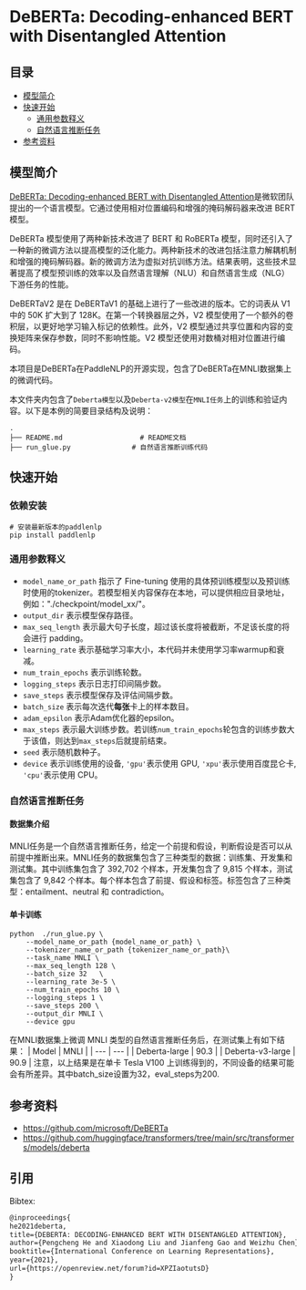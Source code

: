 # DeBERTa: Decoding-enhanced BERT with Disentangled Attention

## 目录
* [模型简介](#模型简介)
* [快速开始](#快速开始)
  * [通用参数释义](#通用参数释义)
  * [自然语言推断任务](#自然语言推断任务)
* [参考资料](#参考资料)

## 模型简介

[DeBERTa: Decoding-enhanced BERT with Disentangled Attention](https://arxiv.org/abs/2006.03654)是微软团队提出的一个语言模型。它通过使用相对位置编码和增强的掩码解码器来改进 BERT 模型。

DeBERTa 模型使用了两种新技术改进了 BERT 和 RoBERTa 模型，同时还引入了一种新的微调方法以提高模型的泛化能力。两种新技术的改进包括注意力解耦机制和增强的掩码解码器。新的微调方法为虚拟对抗训练方法。结果表明，这些技术显著提高了模型预训练的效率以及自然语言理解（NLU）和自然语言生成（NLG）下游任务的性能。

DeBERTaV2 是在 DeBERTaV1 的基础上进行了一些改进的版本。它的词表从 V1 中的 50K 扩大到了 128K。在第一个转换器层之外，V2 模型使用了一个额外的卷积层，以更好地学习输入标记的依赖性。此外，V2 模型通过共享位置和内容的变换矩阵来保存参数，同时不影响性能。V2 模型还使用对数桶对相对位置进行编码。

本项目是DeBERTa在PaddleNLP的开源实现，包含了DeBERTa在MNLI数据集上的微调代码。


本文件夹内包含了`Deberta模型`以及`Deberta-v2模型`在`MNLI任务`上的训练和验证内容。以下是本例的简要目录结构及说明：

```text
.
├── README.md                   # README文档
├── run_glue.py               # 自然语言推断训练代码
```

## 快速开始

### 依赖安装

```shell
# 安装最新版本的paddlenlp
pip install paddlenlp
```

### 通用参数释义
- `model_name_or_path` 指示了 Fine-tuning 使用的具体预训练模型以及预训练时使用的tokenizer。若模型相关内容保存在本地，可以提供相应目录地址，例如："./checkpoint/model_xx/"。
- `output_dir` 表示模型保存路径。
- `max_seq_length` 表示最大句子长度，超过该长度将被截断，不足该长度的将会进行 padding。
- `learning_rate` 表示基础学习率大小，本代码并未使用学习率warmup和衰减。
- `num_train_epochs` 表示训练轮数。
- `logging_steps` 表示日志打印间隔步数。
- `save_steps` 表示模型保存及评估间隔步数。
- `batch_size` 表示每次迭代**每张**卡上的样本数目。
- `adam_epsilon` 表示Adam优化器的epsilon。
- `max_steps` 表示最大训练步数。若训练`num_train_epochs`轮包含的训练步数大于该值，则达到`max_steps`后就提前结束。
- `seed` 表示随机数种子。
- `device` 表示训练使用的设备, `'gpu'`表示使用 GPU, `'xpu'`表示使用百度昆仑卡, `'cpu'`表示使用 CPU。

### 自然语言推断任务

#### 数据集介绍
MNLI任务是一个自然语言推断任务，给定一个前提和假设，判断假设是否可以从前提中推断出来。MNLI任务的数据集包含了三种类型的数据：训练集、开发集和测试集。其中训练集包含了 392,702 个样本，开发集包含了 9,815 个样本，测试集包含了 9,842 个样本。每个样本包含了前提、假设和标签。标签包含了三种类型：entailment、neutral 和 contradiction。

#### 单卡训练

```shell
python  ./run_glue.py \
    --model_name_or_path {model_name_or_path} \
    --tokenizer_name_or_path {tokenizer_name_or_path}\
    --task_name MNLI \
    --max_seq_length 128 \
    --batch_size 32   \
    --learning_rate 3e-5 \
    --num_train_epochs 10 \
    --logging_steps 1 \
    --save_steps 200 \
    --output_dir MNLI \
    --device gpu
```

在MNLI数据集上微调 MNLI 类型的自然语言推断任务后，在测试集上有如下结果：
| Model | MNLI |
| --- | --- |
| Deberta-large | 90.3 |
| Deberta-v3-large | 90.9 |
注意，以上结果是在单卡 Tesla V100 上训练得到的，不同设备的结果可能会有所差异。其中batch_size设置为32，eval_steps为200.


## 参考资料
- https://github.com/microsoft/DeBERTa
- https://github.com/huggingface/transformers/tree/main/src/transformers/models/deberta

## 引用

Bibtex:
```tex
@inproceedings{
he2021deberta,
title={DEBERTA: DECODING-ENHANCED BERT WITH DISENTANGLED ATTENTION},
author={Pengcheng He and Xiaodong Liu and Jianfeng Gao and Weizhu Chen},
booktitle={International Conference on Learning Representations},
year={2021},
url={https://openreview.net/forum?id=XPZIaotutsD}
}
```
